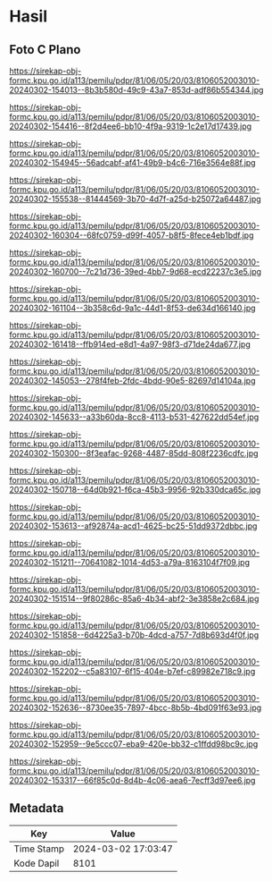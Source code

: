 # Hasil

## Foto C Plano

https://sirekap-obj-formc.kpu.go.id/a113/pemilu/pdpr/81/06/05/20/03/8106052003010-20240302-154013--8b3b580d-49c9-43a7-853d-adf86b554344.jpg

https://sirekap-obj-formc.kpu.go.id/a113/pemilu/pdpr/81/06/05/20/03/8106052003010-20240302-154416--8f2d4ee6-bb10-4f9a-9319-1c2e17d17439.jpg

https://sirekap-obj-formc.kpu.go.id/a113/pemilu/pdpr/81/06/05/20/03/8106052003010-20240302-154945--56adcabf-af41-49b9-b4c6-716e3564e88f.jpg

https://sirekap-obj-formc.kpu.go.id/a113/pemilu/pdpr/81/06/05/20/03/8106052003010-20240302-155538--81444569-3b70-4d7f-a25d-b25072a64487.jpg

https://sirekap-obj-formc.kpu.go.id/a113/pemilu/pdpr/81/06/05/20/03/8106052003010-20240302-160304--68fc0759-d99f-4057-b8f5-8fece4eb1bdf.jpg

https://sirekap-obj-formc.kpu.go.id/a113/pemilu/pdpr/81/06/05/20/03/8106052003010-20240302-160700--7c21d736-39ed-4bb7-9d68-ecd22237c3e5.jpg

https://sirekap-obj-formc.kpu.go.id/a113/pemilu/pdpr/81/06/05/20/03/8106052003010-20240302-161104--3b358c6d-9a1c-44d1-8f53-de634d166140.jpg

https://sirekap-obj-formc.kpu.go.id/a113/pemilu/pdpr/81/06/05/20/03/8106052003010-20240302-161418--ffb914ed-e8d1-4a97-98f3-d71de24da677.jpg

https://sirekap-obj-formc.kpu.go.id/a113/pemilu/pdpr/81/06/05/20/03/8106052003010-20240302-145053--278f4feb-2fdc-4bdd-90e5-82697d14104a.jpg

https://sirekap-obj-formc.kpu.go.id/a113/pemilu/pdpr/81/06/05/20/03/8106052003010-20240302-145633--a33b60da-8cc8-4113-b531-427622dd54ef.jpg

https://sirekap-obj-formc.kpu.go.id/a113/pemilu/pdpr/81/06/05/20/03/8106052003010-20240302-150300--8f3eafac-9268-4487-85dd-808f2236cdfc.jpg

https://sirekap-obj-formc.kpu.go.id/a113/pemilu/pdpr/81/06/05/20/03/8106052003010-20240302-150718--64d0b921-f6ca-45b3-9956-92b330dca65c.jpg

https://sirekap-obj-formc.kpu.go.id/a113/pemilu/pdpr/81/06/05/20/03/8106052003010-20240302-153613--af92874a-acd1-4625-bc25-51dd9372dbbc.jpg

https://sirekap-obj-formc.kpu.go.id/a113/pemilu/pdpr/81/06/05/20/03/8106052003010-20240302-151211--70641082-1014-4d53-a79a-8163104f7f09.jpg

https://sirekap-obj-formc.kpu.go.id/a113/pemilu/pdpr/81/06/05/20/03/8106052003010-20240302-151514--9f80286c-85a6-4b34-abf2-3e3858e2c684.jpg

https://sirekap-obj-formc.kpu.go.id/a113/pemilu/pdpr/81/06/05/20/03/8106052003010-20240302-151858--6d4225a3-b70b-4dcd-a757-7d8b693d4f0f.jpg

https://sirekap-obj-formc.kpu.go.id/a113/pemilu/pdpr/81/06/05/20/03/8106052003010-20240302-152202--c5a83107-6f15-404e-b7ef-c89982e718c9.jpg

https://sirekap-obj-formc.kpu.go.id/a113/pemilu/pdpr/81/06/05/20/03/8106052003010-20240302-152636--8730ee35-7897-4bcc-8b5b-4bd091f63e93.jpg

https://sirekap-obj-formc.kpu.go.id/a113/pemilu/pdpr/81/06/05/20/03/8106052003010-20240302-152959--9e5ccc07-eba9-420e-bb32-c1ffdd98bc9c.jpg

https://sirekap-obj-formc.kpu.go.id/a113/pemilu/pdpr/81/06/05/20/03/8106052003010-20240302-153317--66f85c0d-8d4b-4c06-aea6-7ecff3d97ee6.jpg


## Metadata

| Key        | Value               |
| ---------- | ------------------- |
| Time Stamp | 2024-03-02 17:03:47 |
| Kode Dapil | 8101                |



